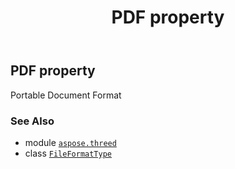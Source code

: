 ﻿---
title: PDF property
second_title: Aspose.3D for Python via .NET API References
description: 
type: docs
weight: 170
url: /aspose.threed/fileformattype/pdf/
is_root: false
---

## PDF property


Portable Document Format

### See Also
* module [`aspose.threed`](../../)
* class [`FileFormatType`](/3d/python-net/aspose.threed/fileformattype)
